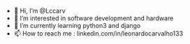 - 👋 Hi, I’m @Lccarv  
- 👀 I’m interested in software development and hardware
- 🌱 I’m currently learning python3 and django
- 📫 How to reach me : linkedin.com/in/leonardocarvalho133

